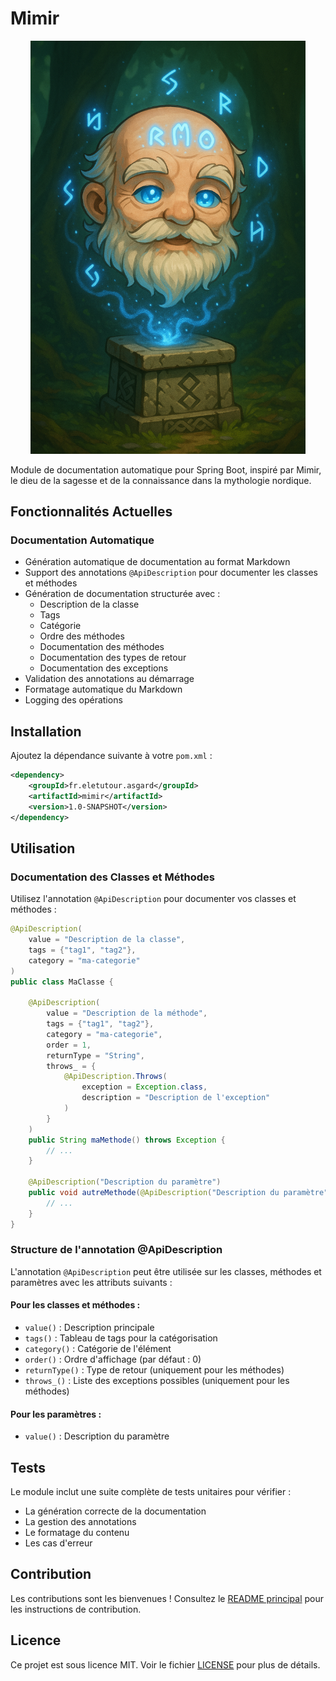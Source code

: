 # Mimir
<div align="center">
  <img width="440" alt="image" src="../doc/img/mimir.png" />
</div>

Module de documentation automatique pour Spring Boot, inspiré par Mimir, le dieu de la sagesse et de la connaissance dans la mythologie nordique.

## Fonctionnalités Actuelles

### Documentation Automatique
- Génération automatique de documentation au format Markdown
- Support des annotations `@ApiDescription` pour documenter les classes et méthodes
- Génération de documentation structurée avec :
  - Description de la classe
  - Tags
  - Catégorie
  - Ordre des méthodes
  - Documentation des méthodes
  - Documentation des types de retour
  - Documentation des exceptions
- Validation des annotations au démarrage
- Formatage automatique du Markdown
- Logging des opérations

## Installation

Ajoutez la dépendance suivante à votre `pom.xml` :

```xml
<dependency>
    <groupId>fr.eletutour.asgard</groupId>
    <artifactId>mimir</artifactId>
    <version>1.0-SNAPSHOT</version>
</dependency>
```

## Utilisation

### Documentation des Classes et Méthodes

Utilisez l'annotation `@ApiDescription` pour documenter vos classes et méthodes :

```java
@ApiDescription(
    value = "Description de la classe",
    tags = {"tag1", "tag2"},
    category = "ma-categorie"
)
public class MaClasse {
    
    @ApiDescription(
        value = "Description de la méthode",
        tags = {"tag1", "tag2"},
        category = "ma-categorie",
        order = 1,
        returnType = "String",
        throws_ = {
            @ApiDescription.Throws(
                exception = Exception.class,
                description = "Description de l'exception"
            )
        }
    )
    public String maMethode() throws Exception {
        // ...
    }

    @ApiDescription("Description du paramètre")
    public void autreMethode(@ApiDescription("Description du paramètre") String param) {
        // ...
    }
}
```

### Structure de l'annotation @ApiDescription

L'annotation `@ApiDescription` peut être utilisée sur les classes, méthodes et paramètres avec les attributs suivants :

#### Pour les classes et méthodes :
- `value()` : Description principale
- `tags()` : Tableau de tags pour la catégorisation
- `category()` : Catégorie de l'élément
- `order()` : Ordre d'affichage (par défaut : 0)
- `returnType()` : Type de retour (uniquement pour les méthodes)
- `throws_()` : Liste des exceptions possibles (uniquement pour les méthodes)

#### Pour les paramètres :
- `value()` : Description du paramètre

## Tests

Le module inclut une suite complète de tests unitaires pour vérifier :
- La génération correcte de la documentation
- La gestion des annotations
- Le formatage du contenu
- Les cas d'erreur

## Contribution

Les contributions sont les bienvenues ! Consultez le [README principal](../../README.md) pour les instructions de contribution.

## Licence

Ce projet est sous licence MIT. Voir le fichier [LICENSE](../../LICENSE) pour plus de détails. 
